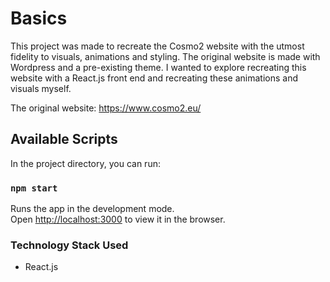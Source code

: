 # Basics

This project was made to recreate the Cosmo2 website with the utmost fidelity to visuals, animations and styling. The original website is made with Wordpress and a pre-existing theme. I wanted to explore recreating this website with a React.js front end and recreating these animations and visuals myself.

The original website: https://www.cosmo2.eu/


## Available Scripts

In the project directory, you can run:

### `npm start`

Runs the app in the development mode.\
Open [http://localhost:3000](http://localhost:3000) to view it in the browser.

### Technology Stack Used

- React.js
